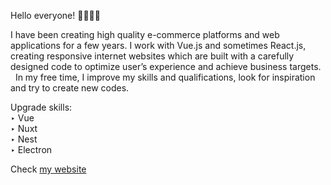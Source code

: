 Hello everyone! 👋🏻✌🏻

I have been creating high quality e-commerce platforms and web applications for a few years. I work with Vue.js and sometimes React.js, creating responsive internet websites which are built with a carefully designed code to optimize user’s experience and achieve business targets.   In my free time, I improve my skills and qualifications, look for inspiration and try to create new codes.

Upgrade skills:\
‣ Vue\
‣ Nuxt\
‣ Nest\
‣ Electron

Check [my website](https://barszczu.pro)

